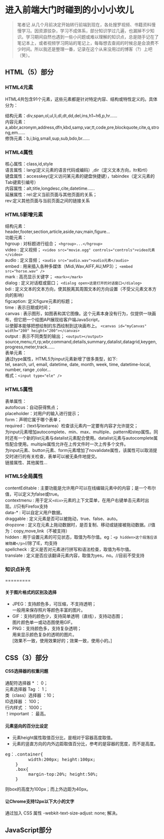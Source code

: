# 进入前端大门时碰到的小小小坎儿

   > 笔者记  从几个月前决定开始转行前端到现在，各处搜罗视频、书籍资料慢慢学习。因资源驳杂，学习不成体系，部分知识学过几遍，也漏掉不少知识。学习期间自然也遇到一些小问题或难以理解的知识点，总是随手记在了笔记本上，或者视频学习网站的笔记上，每每想去查阅的时候总是会浪费不少时间。所以我还是整理一番，记录在这个从来没用过的博客（?）上吧（笑）。

## HTML（5）部分

### HTML4元素

   HTML4共包含91个元素，这些元素都是针对特定内容、结构或特性定义的。具体分为：
    
  结构元素：div,span,ol,ul,li,dl,dt,dd,del,ins,h1~h6,p,hr......  
  内容元素：a,abbr,acronym,address,dfn,kbd,samp,var,tt,code,pre,blockquote,cite,q,strong,em......  
  修饰元素：b,i,big,small,sup,sub,bdo,br......

### HTML4属性

  核心属性：class,id,style  
  语言属性：lang(定义元素的语言代码或编码）,dir（定义文本方向，ltr和rtl）  
  键盘属性：accesskey(定义访问某元素的键盘快捷键），tabindex（定义元素的Tab键索引编号）  
  内容属性：alt,title,longdesc,cite,datetime......  
  延展属性：rel:定义当前页面与其他页面的关系；  
           rev:定义其他页面与当前页面之间的链接关系
         
### HTML5新增元素

  结构元素：  
  header,footer,section,article,aside,nav,main,figure...  
  功能元素：  
        hgroup  : 对标题进行组合；  `<hgroup>...</hgroup>`  
        video   : 定义视频；  `<video src="movie.ogg" controls="controls">video元素</video>`  
        audio   : 定义音频；  `<audio src="audio.wav">audio元素</audio>`  
        embed   : 用来插入各种多媒体（Midi,Wav,AIFF,AU,MP3）；  `<embed src="horse.wav" />`  
        mark    : 高亮显示关键字；  `<mark></mark>`  
        dialog  : 定义对话框或窗口；  `<dialog open>这是打开的对话窗口</dialog>`  
        bdi     : 定义文本的文本方向，使其脱离其周围文本的方向设置（不受父元素文本方向的影响）  
        figcaption: 定义figure元素的标题；  
        time    : 表示日期或时间；  
        canvas  : 表示图形，如图表和其它图像。这个元素本身没有行为，仅提供一块画布，但它把一个绘图API展现给客户端JavaScript，  
                以使脚本能够把想绘制的东西绘制到这块画布上。  `<canvas id="myCanvas" width="200" height="200"></canvas>`  
        output  : 表示不同类型的输出；  `<output></output>`  
        source,menu,rt,rp,wbr,command,details,summary,datalist,datagrid,keygen,progress,meter,track......  
  表单元素：  
         通过type属性，HTML5为input元素新增了很多类型，如下:  
        tel, search, url, email, datetime, date, month, week, time, datetime-local, number, range ,color...  
        格式：`<input type="ele" />`  

### HTML5属性
  表单属性：  
        autofocus：自动获得焦点；  
        placeholder：对用户的输入进行提示；  
        form：声明它属于哪个表单；  
        required：（text与textarea）检查该元素内一定要有内容才允许提交；  
        为input元素增加autocomplete、min、max、multiple、pattern和step属性。同时还有一个新的list元素与datalist元素配合使用。datalist元素与autocomplete属性配合使用。multiple属性允许在上传文件时一次上传多个文件。  
        为input元素、button元素、form元素增加了novalidate属性，该属性可以取消提交时进行的有关检查，表单可以被无条件地提交。  
  链接属性、其他属性...  
  
### HTML5全局属性

contentEditable : 主要功能是允许用户可以在线编辑元素中的内容；是一个布尔值，可以定义为false或true。  
contextmenu : 用于定义`<div>`元素的上下文菜单，在用户右键单击元素时出现。//只有Firefox支持  
data-* : 可以自定义用户数据。  
draggable : 定义元素是否可以被拖动，true、false、auto。  
dropzone : 定义在元素上拖动数据时，是否复制、移动或链接被拖动数据。//值为：copy,move,link（不被支持）  
hidden : 用于设置元素的可见状态，取值为布尔值。eg：`<p hidden>这个段落应该被隐藏</p>`//除了IE，均支持  
spellcheck : 定义是否对元素进行拼写和语法检查，取值为布尔值。  
translate : 定义是否应该翻译元素内容，取值为yes，no。//目前不受支持  

### 知识点补充
=========
#### 关于图片格式的区别及选择
* JPEG：支持颜色多，可压缩，不支持透明；  
一般用来保存照片等颜色丰富的图片。  
* GIF：支持的颜色少，支持简单透明（直线），支持动态图；  
图片颜色单一或动态图使用GIF。  
* PNG：支持颜色多，支持复杂透明；  
用来显示颜色复杂的透明的图片。  
[效果不一致，使用效果好的；效果一致，使用小的。]


## CSS（3）部分

#### CSS选择器的权重问题
通配符选择器 * ： 0；  
元素选择器 Tag ： 1；  
类（class）选择器 ：10；  
ID选择器 ： 100；  
行内样式 ： 1000；  
！important ： 最高。  

#### 元素竖向的百分比设定
* 元素height属性取值百分比，是相对于容器高度取值。  
* 元素的竖直方向的内外边距取值百分比，参考的是容器的宽度，而不是高度。  
<pre>
eg：.container{
         width:200px; height:100px;
    }
    .box{
         margin-top:20%; height:50%;
    }
</pre>
则box的高度为100px；而上外边距为40px。

#### 让Chrome支持12px以下大小的文字
通过加入 CSS 属性 -webkit-text-size-adjust: none; 解决。


## JavaScript部分
